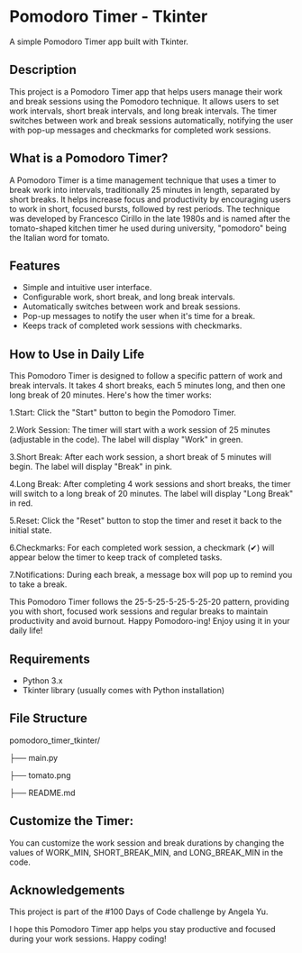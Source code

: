 # Pomodoro Timer - Tkinter

A simple Pomodoro Timer app built with Tkinter.

## Description

This project is a Pomodoro Timer app that helps users manage their work and break sessions using the Pomodoro technique. It allows users to set work intervals, short break intervals, and long break intervals. The timer switches between work and break sessions automatically, notifying the user with pop-up messages and checkmarks for completed work sessions.

## What is a Pomodoro Timer?

A Pomodoro Timer is a time management technique that uses a timer to break work into intervals, traditionally 25 minutes in length, separated by short breaks. It helps increase focus and productivity by encouraging users to work in short, focused bursts, followed by rest periods. The technique was developed by Francesco Cirillo in the late 1980s and is named after the tomato-shaped kitchen timer he used during university, "pomodoro" being the Italian word for tomato.

## Features

- Simple and intuitive user interface.
- Configurable work, short break, and long break intervals.
- Automatically switches between work and break sessions.
- Pop-up messages to notify the user when it's time for a break.
- Keeps track of completed work sessions with checkmarks.


## How to Use in Daily Life

This Pomodoro Timer is designed to follow a specific pattern of work and break intervals. It takes 4 short breaks, each 5 minutes long, and then one long break of 20 minutes. Here's how the timer works:

1.Start: Click the "Start" button to begin the Pomodoro Timer.

2.Work Session: The timer will start with a work session of 25 minutes (adjustable in the code). The label will display "Work" in green.

3.Short Break: After each work session, a short break of 5 minutes will begin. The label will display "Break" in pink.

4.Long Break: After completing 4 work sessions and short breaks, the timer will switch to a long break of 20 minutes. The label will display "Long Break" in red.

5.Reset: Click the "Reset" button to stop the timer and reset it back to the initial state.

6.Checkmarks: For each completed work session, a checkmark (✔) will appear below the timer to keep track of completed tasks.

7.Notifications: During each break, a message box will pop up to remind you to take a break.

This Pomodoro Timer follows the 25-5-25-5-25-5-25-20 pattern, providing you with short, focused work sessions and regular breaks to maintain productivity and avoid burnout.
Happy Pomodoro-ing! Enjoy using it in your daily life! 

## Requirements

- Python 3.x
- Tkinter library (usually comes with Python installation)

## File Structure

pomodoro_timer_tkinter/

├── main.py

├── tomato.png

├── README.md

## Customize the Timer:
You can customize the work session and break durations by changing the values of WORK_MIN, SHORT_BREAK_MIN, and LONG_BREAK_MIN in the code.

## Acknowledgements

This project is part of the #100 Days of Code challenge by Angela Yu. 

I hope this Pomodoro Timer app helps you stay productive and focused during your work sessions. Happy coding!





